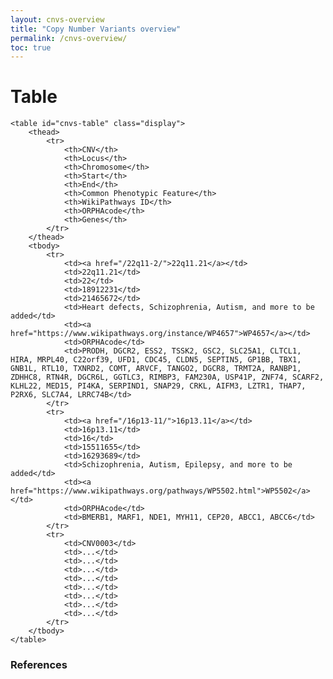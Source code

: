 ```yaml
---
layout: cnvs-overview
title: "Copy Number Variants overview"
permalink: /cnvs-overview/
toc: true
---
```


# Table

<div class="table-container">
    <div id="cnvs-table-filter"></div>

    <table id="cnvs-table" class="display">
        <thead>
            <tr>
                <th>CNV</th>
                <th>Locus</th>
                <th>Chromosome</th>
                <th>Start</th>
                <th>End</th>
                <th>Common Phenotypic Feature</th>
                <th>WikiPathways ID</th>
                <th>ORPHAcode</th>
                <th>Genes</th>
            </tr>
        </thead>
        <tbody> 
            <tr>
                <td><a href="/22q11-2/">22q11.21</a></td>
                <td>22q11.21</td>
                <td>22</td>
                <td>18912231</td>
                <td>21465672</td>
                <td>Heart defects, Schizophrenia, Autism, and more to be added</td>
                <td><a href="https://www.wikipathways.org/instance/WP4657">WP4657</a></td>
                <td>ORPHAcode</td>
                <td>PRODH, DGCR2, ESS2, TSSK2, GSC2, SLC25A1, CLTCL1, HIRA, MRPL40, C22orf39, UFD1, CDC45, CLDN5, SEPTIN5, GP1BB, TBX1, GNB1L, RTL10, TXNRD2, COMT, ARVCF, TANGO2, DGCR8, TRMT2A, RANBP1, ZDHHC8, RTN4R, DGCR6L, GGTLC3, RIMBP3, FAM230A, USP41P, ZNF74, SCARF2, KLHL22, MED15, PI4KA, SERPIND1, SNAP29, CRKL, AIFM3, LZTR1, THAP7, P2RX6, SLC7A4, LRRC74B</td>
            </tr>
            <tr>
                <td><a href="/16p13-11/">16p13.11</a></td>
                <td>16p13.11</td>
                <td>16</td>
                <td>15511655</td>
                <td>16293689</td>
                <td>Schizophrenia, Autism, Epilepsy, and more to be added</td>
                <td><a href="https://www.wikipathways.org/pathways/WP5502.html">WP5502</a></td>
                <td>ORPHAcode</td>
                <td>BMERB1, MARF1, NDE1, MYH11, CEP20, ABCC1, ABCC6</td>
            </tr>
            <tr>
                <td>CNV0003</td>
                <td>...</td>
                <td>...</td>
                <td>...</td>
                <td>...</td>
                <td>...</td>
                <td>...</td>
                <td>...</td>
                <td>...</td>
            </tr>
        </tbody>
    </table>
</div>

### References
